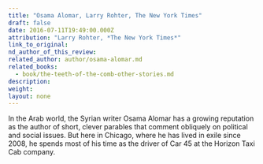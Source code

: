 ```yaml
---
title: "Osama Alomar, Larry Rohter, The New York Times"
draft: false
date: 2016-07-11T19:49:00.000Z
attribution: "Larry Rohter, *The New York Times*"
link_to_original:
nd_author_of_this_review:
related_author: author/osama-alomar.md
related_books:
  - book/the-teeth-of-the-comb-other-stories.md
description:
weight:
layout: none
---
```

In the Arab world, the Syrian writer Osama Alomar has a growing reputation as the author of short, clever parables that comment obliquely on political and social issues. But here in Chicago, where he has lived in exile since 2008, he spends most of his time as the driver of Car 45 at the Horizon Taxi Cab company.

